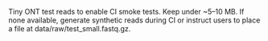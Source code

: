 Tiny ONT test reads to enable CI smoke tests. Keep under ~5–10 MB.
If none available, generate synthetic reads during CI or instruct users to place a file at data/raw/test_small.fastq.gz.